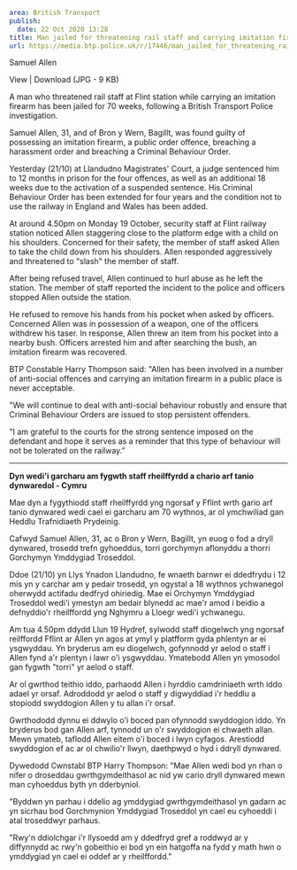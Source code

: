 ```yaml
area: British Transport
publish:
  date: 22 Oct 2020 13:28
title: Man jailed for threatening rail staff and carrying imitation firearm - Wales
url: https://media.btp.police.uk/r/17446/man_jailed_for_threatening_rail_staff_and_carryin
```

Samuel Allen

View | Download (JPG - 9 KB)

A man who threatened rail staff at Flint station while carrying an imitation firearm has been jailed for 70 weeks, following a British Transport Police investigation.

Samuel Allen, 31, and of Bron y Wern, Bagillt, was found guilty of possessing an imitation firearm, a public order offence, breaching a harassment order and breaching a Criminal Behaviour Order.

Yesterday (21/10) at Llandudno Magistrates' Court, a judge sentenced him to 12 months in prison for the four offences, as well as an additional 18 weeks due to the activation of a suspended sentence. His Criminal Behaviour Order has been extended for four years and the condition not to use the railway in England and Wales has been added.

At around 4.50pm on Monday 19 October, security staff at Flint railway station noticed Allen staggering close to the platform edge with a child on his shoulders. Concerned for their safety, the member of staff asked Allen to take the child down from his shoulders. Allen responded aggressively and threatened to "slash" the member of staff.

After being refused travel, Allen continued to hurl abuse as he left the station. The member of staff reported the incident to the police and officers stopped Allen outside the station.

He refused to remove his hands from his pocket when asked by officers. Concerned Allen was in possession of a weapon, one of the officers withdrew his taser. In response, Allen threw an item from his pocket into a nearby bush. Officers arrested him and after searching the bush, an imitation firearm was recovered.

BTP Constable Harry Thompson said: "Allen has been involved in a number of anti-social offences and carrying an imitation firearm in a public place is never acceptable.

"We will continue to deal with anti-social behaviour robustly and ensure that Criminal Behaviour Orders are issued to stop persistent offenders.

"I am grateful to the courts for the strong sentence imposed on the defendant and hope it serves as a reminder that this type of behaviour will not be tolerated on the railway."

** **

**Dyn wedi'i garcharu am fygwth staff rheilffyrdd a chario arf tanio dynwaredol - Cymru**

Mae dyn a fygythiodd staff rheilffyrdd yng ngorsaf y Fflint wrth gario arf tanio dynwared wedi cael ei garcharu am 70 wythnos, ar ol ymchwiliad gan Heddlu Trafnidiaeth Prydeinig.

Cafwyd Samuel Allen, 31, ac o Bron y Wern, Bagillt, yn euog o fod a dryll dynwared, trosedd trefn gyhoeddus, torri gorchymyn aflonyddu a thorri Gorchymyn Ymddygiad Troseddol.

Ddoe (21/10) yn Llys Ynadon Llandudno, fe wnaeth barnwr ei ddedfrydu i 12 mis yn y carchar am y pedair trosedd, yn ogystal a 18 wythnos ychwanegol oherwydd actifadu dedfryd ohiriedig. Mae ei Orchymyn Ymddygiad Troseddol wedi'i ymestyn am bedair blynedd ac mae'r amod i beidio a defnyddio'r rheilffordd yng Nghymru a Lloegr wedi'i ychwanegu.

Am tua 4.50pm ddydd Llun 19 Hydref, sylwodd staff diogelwch yng ngorsaf reilffordd Fflint ar Allen yn agos at ymyl y platfform gyda phlentyn ar ei ysgwyddau. Yn bryderus am eu diogelwch, gofynnodd yr aelod o staff i Allen fynd a'r plentyn i lawr o'i ysgwyddau. Ymatebodd Allen yn ymosodol gan fygwth "torri" yr aelod o staff.

Ar ol gwrthod teithio iddo, parhaodd Allen i hyrddio camdriniaeth wrth iddo adael yr orsaf. Adroddodd yr aelod o staff y digwyddiad i'r heddlu a stopiodd swyddogion Allen y tu allan i'r orsaf.

Gwrthododd dynnu ei ddwylo o'i boced pan ofynnodd swyddogion iddo. Yn bryderus bod gan Allen arf, tynnodd un o'r swyddogion ei chwaeth allan. Mewn ymateb, taflodd Allen eitem o'i boced i lwyn cyfagos. Arestiodd swyddogion ef ac ar ol chwilio'r llwyn, daethpwyd o hyd i ddryll dynwared.

Dywedodd Cwnstabl BTP Harry Thompson: "Mae Allen wedi bod yn rhan o nifer o droseddau gwrthgymdeithasol ac nid yw cario dryll dynwared mewn man cyhoeddus byth yn dderbyniol.

"Byddwn yn parhau i ddelio ag ymddygiad gwrthgymdeithasol yn gadarn ac yn sicrhau bod Gorchmynion Ymddygiad Troseddol yn cael eu cyhoeddi i atal troseddwyr parhaus.

"Rwy'n ddiolchgar i'r llysoedd am y ddedfryd gref a roddwyd ar y diffynnydd ac rwy'n gobeithio ei bod yn ein hatgoffa na fydd y math hwn o ymddygiad yn cael ei oddef ar y rheilffordd."
